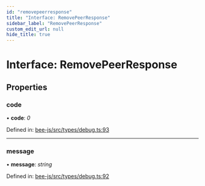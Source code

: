 ```yaml
---
id: "removepeerresponse"
title: "Interface: RemovePeerResponse"
sidebar_label: "RemovePeerResponse"
custom_edit_url: null
hide_title: true
---
```


# Interface: RemovePeerResponse

## Properties

### code

• **code**: *0*

Defined in: [bee-js/src/types/debug.ts:93](https://github.com/ethersphere/bee-js/blob/ce4d3fa/src/types/debug.ts#L93)

___

### message

• **message**: *string*

Defined in: [bee-js/src/types/debug.ts:92](https://github.com/ethersphere/bee-js/blob/ce4d3fa/src/types/debug.ts#L92)
